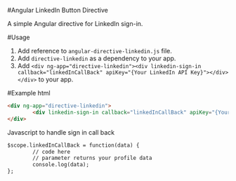 #Angular LinkedIn Button Directive

A simple Angular directive for LinkedIn sign-in.


#Usage
1. Add reference to `angular-directive-linkedin.js` file.
2. Add `directive-linkedin` as a dependency to your app.
3. Add `<div ng-app="directive-linkedin"><div linkedin-sign-in callback="linkedInCallBack" apiKey="{Your LinkedIn API Key}"></div></div>` to your app.



#Example
html
```html
<div ng-app="directive-linkedin">
        <div linkedin-sign-in callback="linkedInCallBack" apiKey="{Your LinkedIn API Key}"></div>
</div>
```
Javascript to handle sign in call back
```html
$scope.linkedInCallBack = function(data) {
        // code here
        // parameter returns your profile data
        console.log(data);
};
```
